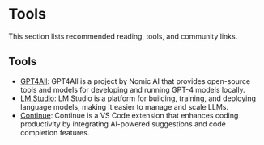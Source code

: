 # Tools

This section lists recommended reading, tools, and community links.

## Tools

* [GPT4All](https://www.nomic.ai/gpt4all): GPT4All is a project by Nomic AI that provides open-source tools and models for developing and running GPT-4 models locally.
* [LM Studio](https://lmstudio.ai/): LM Studio is a platform for building, training, and deploying language models, making it easier to manage and scale LLMs.
* [Continue](https://marketplace.visualstudio.com/items?itemName=Continue.continue): Continue is a VS Code extension that enhances coding productivity by integrating AI-powered suggestions and code completion features.


